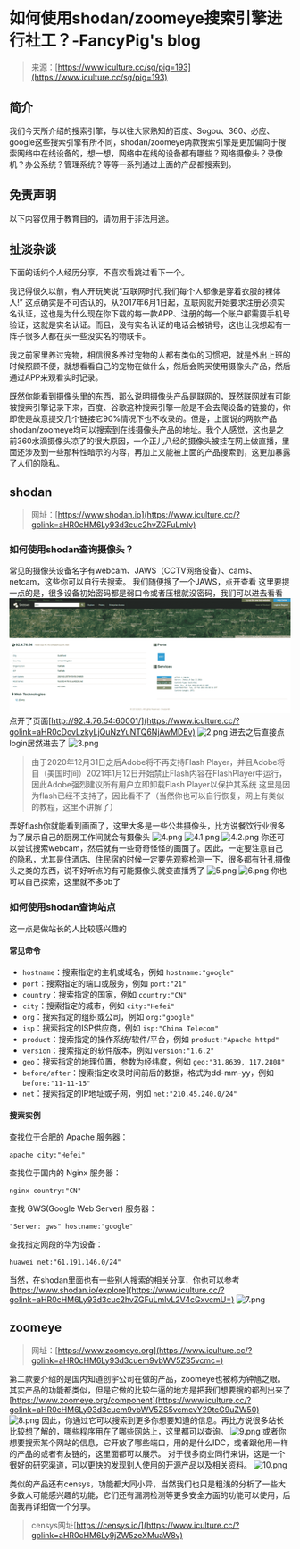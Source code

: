 <!--yml
category: 社会工程
date: 2022-11-10 10:30:59
-->

# 如何使用shodan/zoomeye搜索引擎进行社工？-FancyPig's blog

> 来源：[https://www.iculture.cc/sg/pig=193](https://www.iculture.cc/sg/pig=193)

## 简介

我们今天所介绍的搜索引擎，与以往大家熟知的百度、Sogou、360、必应、google这些搜索引擎有所不同，shodan/zoomeye两款搜索引擎是更加偏向于搜索网络中在线设备的，想一想，网络中在线的设备都有哪些？网络摄像头？录像机？办公系统？管理系统？等等一系列通过上面的产品都搜索到。

## 免责声明

以下内容仅用于教育目的，请勿用于非法用途。

## 扯淡杂谈

下面的话纯个人经历分享，不喜欢看跳过看下一个。

我记得很久以前，有人开玩笑说“互联网时代,我们每个人都像是穿着衣服的裸体人!”
这点确实是不可否认的，从2017年6月1日起，互联网就开始要求注册必须实名认证，这也是为什么现在你下载的每一款APP、注册的每一个账户都需要手机号验证，这就是实名认证。而且，没有实名认证的电话会被销号，这也让我想起有一阵子很多人都在买一些没实名的物联卡。

我之前家里养过宠物，相信很多养过宠物的人都有类似的习惯吧，就是外出上班的时候照顾不便，就想看看自己的宠物在做什么，然后会购买使用摄像头产品，然后通过APP来观看实时记录。

既然你能看到摄像头里的东西，那么说明摄像头产品是联网的，既然联网就有可能被搜索引擎记录下来，百度、谷歌这种搜索引擎一般是不会去爬设备的链接的，你即使是故意提交几个链接它90%情况下也不收录的。但是，上面说的两款产品shodan/zoomeye均可以搜索到在线摄像头产品的地址。我个人感觉，这也是之前360水滴摄像头凉了的很大原因，一个正儿八经的摄像头被挂在网上做直播，里面还涉及到一些那种性暗示的内容，再加上又能被上面的产品搜索到，这更加暴露了人们的隐私。

## shodan

> 网址：[https://www.shodan.io](https://www.iculture.cc/?golink=aHR0cHM6Ly93d3cuc2hvZGFuLmlv)

### 如何使用shodan查询摄像头？

常见的摄像头设备名字有webcam、JAWS（CCTV网络设备）、cams、netcam，这些你可以自行去搜索。
我们随便搜了一个JAWS，点开查看
这里要提一点的是，很多设备初始密码都是弱口令或者压根就没密码，我们可以进去看看
![1.png](img/80e705143e590aa8298d94e28e99f470.png "1.png")
点开了页面[http://92.4.76.54:60001/](https://www.iculture.cc/?golink=aHR0cDovLzkyLjQuNzYuNTQ6NjAwMDEv)
![2.png](img/5919d95c4e41b93eced3de8269413f73.png "2.png")
进去之后直接点login居然进去了
![3.png](img/917b6c8be2ef244264368df8fd8c75d8.png "3.png")

> 由于2020年12月31日之后Adobe将不再支持Flash Player，并且Adobe将自（美国时间）2021年1月12日开始禁止Flash内容在FlashPlayer中运行，因此Adobe强烈建议所有用户立即卸载Flash Player以保护其系统
> 这里是因为flash已经不支持了，因此看不了（当然你也可以自行恢复，网上有类似的教程，这里不讲解了）

弄好flash你就能看到画面了，这里大多是一些公共摄像头，比方说餐饮行业很多为了展示自己的厨房工作间就会有摄像头
![4.png](img/a3780820de4b868833460fc6d0a64442.png "4.png")
![4.1.png](img/e9adb04108811acd89a0faf39870834c.png "4.1.png")
![4.2.png](img/cae6d10e4b2be54cce9410628ac39fcd.png "4.2.png")
你还可以尝试搜索webcam，然后就有一些奇奇怪怪的画面了。因此，一定要注意自己的隐私，尤其是住酒店、住民宿的时候一定要先观察检测一下，很多都有针孔摄像头之类的东西，说不好听点的有可能摄像头就变直播秀了
![5.png](img/ca3168aecf3335c6e208ebb8cd8dd44a.png "5.png")
![6.png](img/0d7836b59f472e1966422c7aea2928ff.png "6.png")
你也可以自己探索，这里就不多bb了

### 如何使用shodan查询站点

这一点是做站长的人比较感兴趣的

#### 常见命令

*   `hostname`：搜索指定的主机或域名，例如 `hostname:"google"`
*   `port`：搜索指定的端口或服务，例如 `port:"21"`
*   `country`：搜索指定的国家，例如 `country:"CN"`
*   `city`：搜索指定的城市，例如 `city:"Hefei"`
*   `org`：搜索指定的组织或公司，例如 `org:"google"`
*   `isp`：搜索指定的ISP供应商，例如 `isp:"China Telecom"`
*   `product`：搜索指定的操作系统/软件/平台，例如 `product:"Apache httpd"`
*   `version`：搜索指定的软件版本，例如 `version:"1.6.2"`
*   `geo`：搜索指定的地理位置，参数为经纬度，例如 `geo:"31.8639, 117.2808"`
*   `before/after`：搜索指定收录时间前后的数据，格式为dd-mm-yy，例如 `before:"11-11-15"`
*   `net`：搜索指定的IP地址或子网，例如 `net:"210.45.240.0/24"`

#### 搜索实例

查找位于合肥的 Apache 服务器：

```
apache city:"Hefei"
```

查找位于国内的 Nginx 服务器：

```
nginx country:"CN"
```

查找 GWS(Google Web Server) 服务器：

```
"Server: gws" hostname:"google"
```

查找指定网段的华为设备：

```
huawei net:"61.191.146.0/24"
```

当然，在shodan里面也有一些别人搜索的相关分享，你也可以参考[https://www.shodan.io/explore](https://www.iculture.cc/?golink=aHR0cHM6Ly93d3cuc2hvZGFuLmlvL2V4cGxvcmU=)
![7.png](img/fa13de866977f627fb2c4cbb29555bb5.png "7.png")

## zoomeye

> 网址：[https://www.zoomeye.org](https://www.iculture.cc/?golink=aHR0cHM6Ly93d3cuem9vbWV5ZS5vcmc=)

第二款要介绍的是国内知道创宇公司在做的产品，zoomeye也被称为钟馗之眼。其实产品的功能都类似，但是它做的比较牛逼的地方是把我们想要搜的都列出来了
[https://www.zoomeye.org/component](https://www.iculture.cc/?golink=aHR0cHM6Ly93d3cuem9vbWV5ZS5vcmcvY29tcG9uZW50)
![8.png](img/fc75fa591ca3a7dfc87e4368f205d860.png "8.png")
因此，你通过它可以搜索到更多你想要知道的信息。再比方说很多站长比较想了解的，哪些程序用在了哪些网站上，这里都可以查询。
![9.png](img/2987a4b614caa1960e8f0752ea1647ed.png "9.png")
或者你想要搜索某个网站的信息，它开放了哪些端口，用的是什么IDC，或者跟他用一样的产品的或者有友链的，这里面都可以展示。
对于很多商业同行来讲，这是一个很好的研究渠道，可以更快的发现别人使用的开源产品以及相关资料。
![10.png](img/abdffc8c296e6c506da51075f27a6534.png "10.png")

类似的产品还有censys，功能都大同小异，当然我们也只是粗浅的分析了一些大多数人可能感兴趣的功能，它们还有漏洞检测等更多安全方面的功能可以使用，后面我再详细做一个分享。

> censys网址[https://censys.io/](https://www.iculture.cc/?golink=aHR0cHM6Ly9jZW5zeXMuaW8v)
